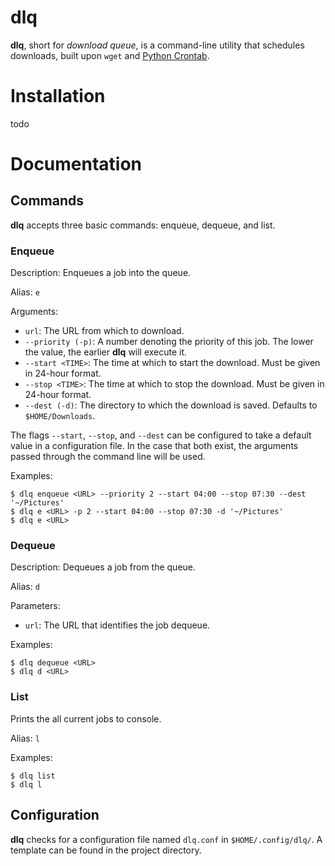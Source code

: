 # dlq

**dlq**, short for *download queue*, is a command-line utility that schedules downloads, built upon `wget` and [Python Crontab](https://gitlab.com/doctormo/python-crontab/).

# Installation

todo

# Documentation

## Commands

**dlq** accepts three basic commands: enqueue, dequeue, and list.

### Enqueue

Description: Enqueues a job into the queue.

Alias: `e`

Arguments:

 - `url`: The URL from which to download.
 - `--priority (-p)`: A number denoting the priority of this job. The lower the value, the earlier **dlq** will execute it.
 - `--start <TIME>`: The time at which to start the download. Must be given in 24-hour format.
 - `--stop <TIME>`: The time at which to stop the download. Must be given in 24-hour format.
 - `--dest (-d)`: The directory to which the download is saved. Defaults to `$HOME/Downloads`.

The flags `--start`, `--stop`, and `--dest` can be configured to take a default value in a configuration file. In the case that both exist, the arguments passed through the command line will be used.

Examples:
```
$ dlq enqueue <URL> --priority 2 --start 04:00 --stop 07:30 --dest '~/Pictures'
$ dlq e <URL> -p 2 --start 04:00 --stop 07:30 -d '~/Pictures'
$ dlq e <URL>
```

### Dequeue

Description: Dequeues a job from the queue.

Alias: `d`

Parameters:

 - `url`: The URL that identifies the job dequeue.

Examples:
```
$ dlq dequeue <URL>
$ dlq d <URL>
```

### List

Prints the all current jobs to console.

Alias: `l`

Examples:
```
$ dlq list
$ dlq l
```

## Configuration

**dlq** checks for a configuration file named `dlq.conf` in `$HOME/.config/dlq/`.
A template can be found in the project directory.

